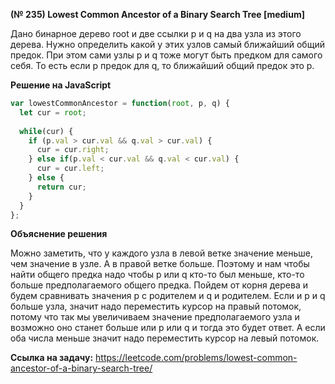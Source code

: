 **(№ 235) Lowest Common Ancestor of a Binary Search Tree [medium]**

Дано бинарное дерево root и две ссылки p и q на два узла из этого дерева. Нужно определить какой у этих узлов самый ближайший общий предок. При этом сами узлы p и q тоже могут быть предком для самого себя. То есть если p предок для q, то ближайший общий предок это p.

**Решение на JavaScript**

```javascript
var lowestCommonAncestor = function(root, p, q) {
  let cur = root;
  
  while(cur) {
    if (p.val > cur.val && q.val > cur.val) {
      cur = cur.right;
    } else if(p.val < cur.val && q.val < cur.val) {
      cur = cur.left;
    } else {
      return cur;
    }
  }
};
```

**Объяснение решения**

Можно заметить, что у каждого узла в левой ветке значение меньше, чем значение в узле. А в правой ветке больше. Поэтому и нам чтобы найти общего предка надо чтобы p или q кто-то был меньше, кто-то больше предполагаемого общего предка. Пойдем от корня дерева и будем сравнивать значения p с родителем и q и родителем. Если и p и q больше узла, значит надо переместить курсор на правый потомок, потому что так мы увеличиваем значение предполагаемого узла и возможно оно станет больше или p или q и тогда это будет ответ. А если оба числа меньше значит надо переместить курсор на левый потомок.

**Ссылка на задачу:** https://leetcode.com/problems/lowest-common-ancestor-of-a-binary-search-tree/